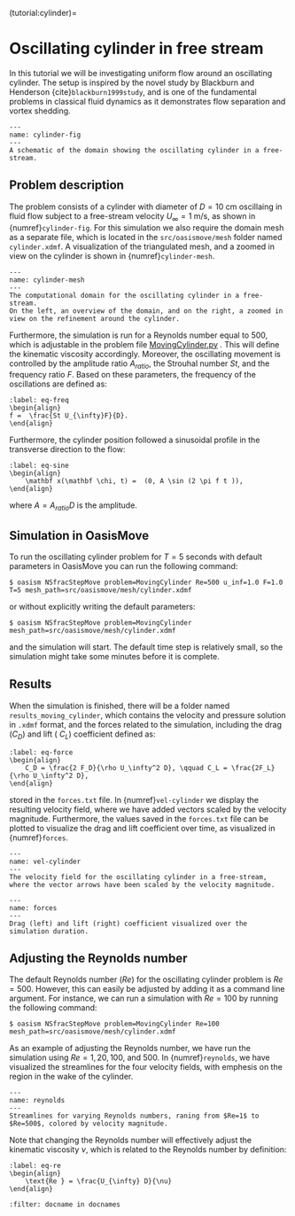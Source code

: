 (tutorial:cylinder)=

# Oscillating cylinder in free stream

In this tutorial we will be investigating uniform flow around an oscillating cylinder. The setup is inspired by the
novel study by Blackburn and Henderson {cite}`blackburn1999study`, and is one of the fundamental problems in classical
fluid dynamics as it demonstrates flow separation and vortex shedding.

```{figure} figures/cylinder_fig.png
---
name: cylinder-fig
---
A schematic of the domain showing the oscillating cylinder in a free-stream. 
```

## Problem description

The problem consists of a cylinder with diameter of $D=10$ cm oscillaing in fluid flow subject to a free-stream velocity
$U_{\infty} = 1$ m/s, as shown in {numref}`cylinder-fig`. For this simulation we also require the domain mesh as a
separate file, which is located in the `src/oasismove/mesh` folder named `cylinder.xdmf`. A visualization of the
triangulated mesh, and a zoomed in view on the cylinder is shown in {numref}`cylinder-mesh`.

```{figure} figures/cylinder_mesh.png
---
name: cylinder-mesh
---
The computational domain for the oscillating cylinder in a free-stream. 
On the left, an overview of the domain, and on the right, a zoomed in view on the refinement around the cylinder.
```

Furthermore, the simulation is run for a Reynolds number equal to 500, which is adjustable in the problem
file [MovingCylinder.py](https://github.com/KVSlab/OasisMove/blob/main/src/oasismove/problems/NSfracStep/MovingCylinder.py)
. This will define the kinematic viscosity accordingly. Moreover, the oscillating movement is controlled by the
amplitude ratio $A_{ratio}$, the Strouhal number $St$, and the frequency ratio $F$. Based on these parameters, the
frequency of the oscillations are defined as:

```{math}
:label: eq-freq
\begin{align}
f =  \frac{St U_{\infty}F}{D}.
\end{align}
```

Furthermore, the cylinder position followed a sinusoidal profile in the transverse direction to the flow:

```{math}
:label: eq-sine
\begin{align}
    \mathbf x(\mathbf \chi, t) =  (0, A \sin (2 \pi f t )), 
\end{align}
```

where $A = A_{ratio}D$ is the amplitude.

## Simulation in OasisMove

To run the oscillating cylinder problem for $T=5$ seconds with default parameters in OasisMove you can run the following
command:

``` console
$ oasism NSfracStepMove problem=MovingCylinder Re=500 u_inf=1.0 F=1.0 T=5 mesh_path=src/oasismove/mesh/cylinder.xdmf
```

or without explicitly writing the default parameters:

``` console
$ oasism NSfracStepMove problem=MovingCylinder mesh_path=src/oasismove/mesh/cylinder.xdmf
```

and the simulation will start. The default time step is relatively small, so the simulation might take some minutes
before it is complete.

## Results

When the simulation is finished, there will be a folder named `results_moving_cylinder`, which contains the velocity and
pressure solution in `.xdmf` format, and the forces related to the simulation, including the drag ($C_D$) and lift (
$C_L$) coefficient defined as:

```{math}
:label: eq-force
\begin{align}
    C_D = \frac{2 F_D}{\rho U_\infty^2 D}, \qquad C_L = \frac{2F_L}{\rho U_\infty^2 D}, 
\end{align}
```

stored in the `forces.txt` file. In {numref}`vel-cylinder` we display the resulting velocity field, where we have added
vectors scaled by the velocity magnitude. Furthermore, the values saved in the `forces.txt` file can be plotted to
visualize the drag and lift coefficient over time, as visualized in {numref}`forces`.

```{figure} figures/moving_cylinder.gif
---
name: vel-cylinder
---
The velocity field for the oscillating cylinder in a free-stream, where the vector arrows have been scaled by the velocity magnitude. 
```

```{figure} figures/drag_and_lift.png
---
name: forces
---
Drag (left) and lift (right) coefficient visualized over the simulation duration.
```

## Adjusting the Reynolds number

The default Reynolds number ($Re$) for the oscillating cylinder problem is $Re=500$. However, this can easily be
adjusted by adding it as a command line argument. For instance, we can run a simulation with $Re=100$ by running the
following command:

``` console
$ oasism NSfracStepMove problem=MovingCylinder Re=100 mesh_path=src/oasismove/mesh/cylinder.xdmf
```

As an example of adjusting the Reynolds number, we have run the simulation using $Re=1, 20, 100,$ and $500$. In
{numref}`reynolds`, we have visualized the streamlines for the four velocity fields, with emphesis on the region in the
wake of the cylinder.

```{figure} figures/reynolds.gif
---
name: reynolds
---
Streamlines for varying Reynolds numbers, raning from $Re=1$ to $Re=500$, colored by velocity magnitude.
```

Note that changing the Reynolds number will effectively adjust the kinematic viscosity $\nu$, which is related to the
Reynolds number by definition:

```{math}
:label: eq-re
\begin{align}
    \text{Re } = \frac{U_{\infty} D}{\nu}
\end{align}
```

```{bibliography}
:filter: docname in docnames
```